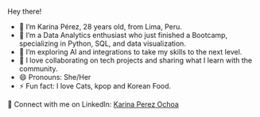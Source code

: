 Hey there!
- 👋 I’m Karina Pérez, 28 years old, from Lima, Peru.
- 👀 I’m a Data Analytics enthusiast who just finished a Bootcamp, specializing in Python, SQL, and data visualization.
- 🌱 I’m exploring AI and integrations to take my skills to the next level.
- 💞️ I love collaborating on tech projects and sharing what I learn with the community.
- 😄 Pronouns: She/Her
- ⚡ Fun fact: I love Cats, kpop and Korean Food.

🤝 Connect with me on LinkedIn: [Karina Perez Ochoa](https://www.linkedin.com/in/karina-perez-ochoa/)

<!---
kalep961809/kalep961809 is a ✨ special ✨ repository because its `README.md` (this file) appears on your GitHub profile.
You can click the Preview link to take a look at your changes.
--->
